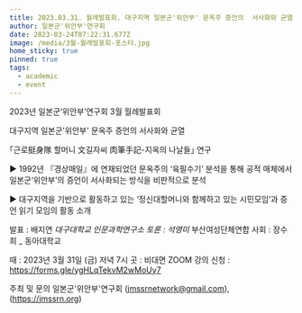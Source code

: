```yaml
---
title: 2023.03.31. 월례발표회. 대구지역 일본군'위안부' 문옥주 증언의  서사화와 균열
author: 일본군'위안부'연구회
date: 2023-03-24T07:22:31.677Z
image: /media/3월-월례발표회-포스터.jpg
home_sticky: true
pinned: true
tags:
  - academic
  - event
---
```

2023년 일본군‘위안부’연구회 3월 월례발표회

대구지역 일본군'위안부' 문옥주 증언의  서사화와 균열 

｢근로挺身隊 할머니 文길자씨 肉筆手記-지옥의 나날들｣ 연구

▶️ 1992년 『경상매일』에 연재되었던 문옥주의 ‘육필수기’ 분석을 통해 공적 매체에서 일본군‘위안부’의 증언이 서사화되는 방식을 비판적으로 분석

▶️ 대구지역을 기반으로 활동하고 있는 ‘정신대할머니와 함께하고 있는 시민모임’과 증언 읽기 모임의 활동 소개

발표 :  배지연  *대구대학교 인문과학연구소
토론 :  석영미*  부산여성단체연합
사회 : 장수희 _ 동아대학교

때 : 2023년 3월 31일 (금) 저녁 7시
곳 : 비대면 ZOOM 강의
신청 : https://forms.gle/ygHLqTekvM2wMoUy7

주최  및 문의
일본군'위안부'연구회 (jmssrnetwork@gmail.com), (https://jmssrn.org)